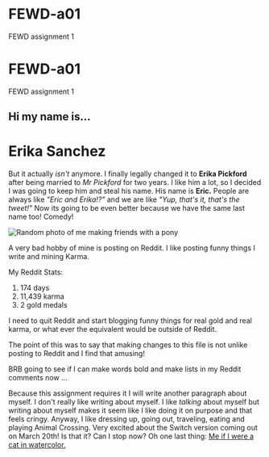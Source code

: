 # FEWD-a01
FEWD assignment 1
# FEWD-a01
FEWD assignment 1

## Hi my name is...

# Erika Sanchez


But it actually *isn't* anymore. I finally legally changed it to **Erika Pickford** after being married to *Mr Pickford* for two years. I like him a lot, so I decided I was going to keep him and steal his name. His name is **Eric.** People are always like *"Eric and Erika!?"* and we are like *"Yup, that's it, that's the tweet!"* Now its going to be even better because we have the same last name too! Comedy!

![Random photo of me making friends with a pony](https://i.imgur.com/iK7EHG8.jpg)


A very bad hobby of mine is posting on Reddit. I like posting funny things I write and mining Karma.


My Reddit Stats:
1. 174 days
2. 11,439 karma
3. 2 gold medals


I need to quit Reddit and start blogging funny things for real gold and real karma, or what ever the equivalent would be outside of Reddit. 


The point of this was to say that making changes to this file is not unlike posting to Reddit and I find that amusing! 

BRB going to see if I can make words bold and make lists in my Reddit comments now ...


Because this assignment requires it I will write another paragraph about myself. I don't really like writing about myself. I like *talking* about myself but writing about myself makes it seem like I like doing it on purpose and that feels cringy. Anyway, I like dressing up, going out, traveling, eating and playing Animal Crossing. Very excited about the Switch version coming out on March 20th! Is that it? Can I stop now? Oh one last thing: [Me if I were a cat in watercolor.](https://i.imgur.com/XIhmeNx.jpg)
